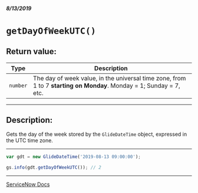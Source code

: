 ##### 8/13/2019
# `getDayOfWeekUTC()`

## Return value:
| Type | Description |
|---|---|
| `number` | The day of week value, in the universal time zone, from 1 to 7 **starting on Monday**.  Monday = 1; Sunday = 7, etc. |

---

## Description:
Gets the day of the week stored by the `GlideDateTime` object, expressed in the UTC time zone.

---

```js
var gdt = new GlideDateTime('2019-08-13 09:00:00');

gs.info(gdt.getDayOfWeekUTC()); // 2
```

---

[ServiceNow Docs](https://developer.servicenow.com/app.do#!/api_doc?v=madrid&id=r_ScopedGlideDateTimeGetDayOfWeekUTC)